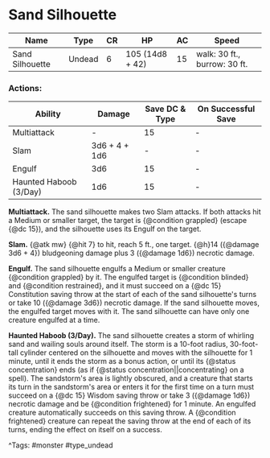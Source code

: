 # Sand Silhouette

| Name | Type | CR | HP | AC | Speed |
|------|------|----|----|----|-------|
| Sand Silhouette | Undead | 6 | 105 (14d8 + 42) | 15 | walk: 30 ft., burrow: 30 ft. |

### Actions:

| Ability | Damage | Save DC & Type | On Successful Save |
|---------|--------|----------------|--------------------|
| Multiattack | - | 15 | - |
| Slam | 3d6 + 4 + 1d6 | - | - |
| Engulf | 3d6 | 15 | - |
| Haunted Haboob (3/Day) | 1d6 | 15 | - |


**Multiattack.** The sand silhouette makes two Slam attacks. If both attacks hit a Medium or smaller target, the target is {@condition grappled} (escape {@dc 15}), and the silhouette uses its Engulf on the target.

**Slam.** {@atk mw} {@hit 7} to hit, reach 5 ft., one target. {@h}14 ({@damage 3d6 + 4}) bludgeoning damage plus 3 ({@damage 1d6}) necrotic damage.

**Engulf.** The sand silhouette engulfs a Medium or smaller creature {@condition grappled} by it. The engulfed target is {@condition blinded} and {@condition restrained}, and it must succeed on a {@dc 15} Constitution saving throw at the start of each of the sand silhouette's turns or take 10 ({@damage 3d6}) necrotic damage. If the sand silhouette moves, the engulfed target moves with it. The sand silhouette can have only one creature engulfed at a time.

**Haunted Haboob (3/Day).** The sand silhouette creates a storm of whirling sand and wailing souls around itself. The storm is a 10-foot radius, 30-foot-tall cylinder centered on the silhouette and moves with the silhouette for 1 minute, until it ends the storm as a bonus action, or until its {@status concentration} ends (as if {@status concentration||concentrating} on a spell). The sandstorm's area is lightly obscured, and a creature that starts its turn in the sandstorm's area or enters it for the first time on a turn must succeed on a {@dc 15} Wisdom saving throw or take 3 ({@damage 1d6}) necrotic damage and be {@condition frightened} for 1 minute. An engulfed creature automatically succeeds on this saving throw. A {@condition frightened} creature can repeat the saving throw at the end of each of its turns, ending the effect on itself on a success.

^Tags: #monster #type_undead